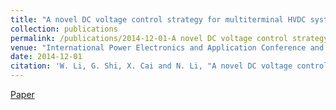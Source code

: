 ```yaml
---
title: "A novel DC voltage control strategy for multiterminal HVDC system with offshore wind farms integration"
collection: publications
permalink: /publications/2014-12-01-A novel DC voltage control strategy for multiterminal HVDC system with offshore wind farms integration
venue: "International Power Electronics and Application Conference and Exposition" 
date: 2014-12-01 
citation: 'W. Li, G. Shi, X. Cai and N. Li, "A novel DC voltage control strategy for multiterminal HVDC system with offshore wind farms integration," 2014 International Power Electronics and Application Conference and Exposition, Shanghai, 2014, pp. 1110-1115.'
---
```

[Paper](https://ieeexplore.ieee.org/abstract/document/7038016)

 
